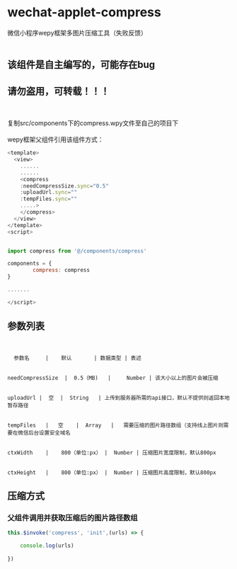 # wechat-applet-compress
微信小程序wepy框架多图片压缩工具（失败反馈）<br>
<br>
## 该组件是自主编写的，可能存在bug
## 请勿盗用，可转载！！！<br>
<br>

复制src/components下的compress.wpy文件至自己的项目下<br>
<br>
wepy框架父组件引用该组件方式：<br>
```javascript
<template>  
  <view>  
    ......  
    ......  
    <compress  
    :needCompressSize.sync="0.5"  
    :uploadUrl.sync=""  
    :tempFiles.sync=""  
    .....>  
    </compress>  
  </view>  
</template>  
<script>  


import compress from '@/components/compress'

components = {
		compress: compress
}

.......

</script>  

```
## 参数列表  
<br>


      参数名     |    默认       | 数据类型 | 表述


    needCompressSize  |  0.5（MB)   |	 Number | 该大小以上的图片会被压缩


    uploadUrl |	 空	|  String	| 上传到服务器所需的api接口，默认不提供则返回本地暂存路径


    tempFiles	|   空	 |  Array	|	需要压缩的图片路径数组（支持线上图片则需要在微信后台设置安全域名


    ctxWidth	|	 800（单位:px） |  Number | 压缩图片宽度限制，默认800px


    ctxHeight	|	 800（单位:px） |  Number | 压缩图片高度限制，默认800px


  
## 压缩方式<br>
  
### 父组件调用并获取压缩后的图片路径数组<br>
```javascript
this.$invoke('compress', 'init',(urls) => {

    console.log(urls)
    
})  
```
